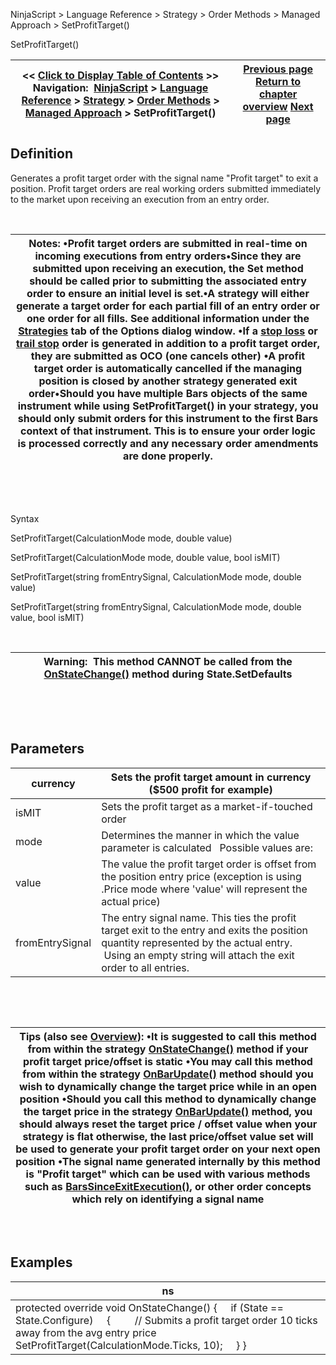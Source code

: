 ﻿


NinjaScript \> Language Reference \> Strategy \> Order Methods \> Managed Approach \> SetProfitTarget()






















SetProfitTarget()







| \<\< [Click to Display Table of Contents](setprofittarget.md) \>\> **Navigation:**     [NinjaScript](ninjascript-1.md) \> [Language Reference](language_reference_wip-1.md) \> [Strategy](strategy-1.md) \> [Order Methods](order_methods-1.md) \> [Managed Approach](managed_approach-1.md) \> SetProfitTarget() | [Previous page](setparabolicstop-1.md) [Return to chapter overview](managed_approach-1.md) [Next page](setstoploss-1.md) |
| --- | --- |











## Definition


Generates a profit target order with the signal name "Profit target" to exit a position. Profit target orders are real working orders submitted immediately to the market upon receiving an execution from an entry order. 


 




| Notes: •Profit target orders are submitted in real\-time on incoming executions from entry orders•Since they are submitted upon receiving an execution, the Set method should be called prior to submitting the associated entry order to ensure an initial level is set.•A strategy will either generate a target order for each partial fill of an entry order or one order for all fills. See additional information under the [Strategies](options_strategies-1.md) tab of the Options dialog window. •If a [stop loss](setstoploss-1.md) or [trail stop](settrailstop-1.md) order is generated in addition to a profit target order, they are submitted as OCO (one cancels other) •A profit target order is automatically cancelled if the managing position is closed by another strategy generated exit order•Should you have multiple Bars objects of the same instrument while using SetProfitTarget() in your strategy, you should only submit orders for this instrument to the first Bars context of that instrument. This is to ensure your order logic is processed correctly and any necessary order amendments are done properly. |
| --- |



   

 


Syntax  

SetProfitTarget(CalculationMode mode, double value)  

SetProfitTarget(CalculationMode mode, double value, bool isMIT)  

SetProfitTarget(string fromEntrySignal, CalculationMode mode, double value)  

SetProfitTarget(string fromEntrySignal, CalculationMode mode, double value, bool isMIT)


 




| Warning:  This method CANNOT be called from the [OnStateChange()](onstatechange-1.md) method during State.SetDefaults |
| --- |



 


 


## Parameters




| currency | Sets the profit target amount in currency ($500 profit for example) |
| --- | --- |
| isMIT | Sets the profit target as a market\-if\-touched order |
| mode | Determines the manner in which the value parameter is calculated   Possible values are:     | CalculationMode.Currency | PnL away from average entry. Calculated by the dollar per tick value for the order quantity used. When this mode is used, [StopTargetHandling](stoptargethandling-1.md) will automatically be set to ByStrategyPosition | | --- | --- | | CalculationMode.Percent | Percentage away from the average entry, based on the average entry price. | | CalculationMode.Pips | Pips away from average entry. | | CalculationMode.Price | The absolute price point specified. | | CalculationMode.Ticks | Ticks away from entry average entry. |      Please note in percentage calculation mode a value of 1 is equal to 100%, a value of 0\.1 is equal to 10%, and a value of 0\.01 will be 1% |
| value | The value the profit target order is offset from the position entry price (exception is using .Price mode where 'value' will represent the actual price) |
| fromEntrySignal | The entry signal name. This ties the profit target exit to the entry and exits the position quantity represented by the actual entry.  Using an empty string will attach the exit order to all entries. |



 


 




| Tips (also see [Overview](managed_approach-1.md)): •It is suggested to call this method from within the strategy [OnStateChange()](onstatechange-1.md) method if your profit target price/offset is static •You may call this method from within the strategy [OnBarUpdate()](onbarupdate-1.md) method should you wish to dynamically change the target price while in an open position •Should you call this method to dynamically change the target price in the strategy [OnBarUpdate()](onbarupdate-1.md) method, you should always reset the target price / offset value when your strategy is flat otherwise, the last price/offset value set will be used to generate your profit target order on your next open position •The signal name generated internally by this method is "Profit target" which can be used with various methods such as [BarsSinceExitExecution()](barssinceexitexecution-1.md), or other order concepts which rely on identifying a signal name |
| --- |



## 


 


## Examples




| ns |
| --- |
| protected override void OnStateChange() {      if (State \=\= State.Configure)      {          // Submits a profit target order 10 ticks away from the avg entry price          SetProfitTarget(CalculationMode.Ticks, 10);      } } |



 


 








